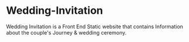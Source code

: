 # Wedding-Invitation
Wedding Invitation is a Front End Static website that contains Information about the couple's Journey &amp; wedding ceremony.
